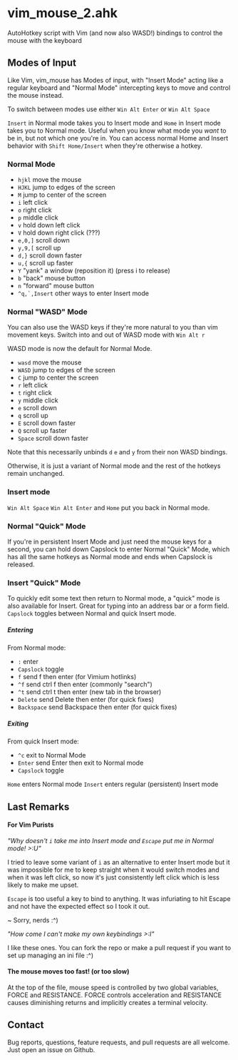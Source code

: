 # vim\_mouse\_2.ahk
AutoHotkey script with Vim (and now also WASD!) bindings to control the mouse with the keyboard

## Modes of Input
Like Vim, vim\_mouse has Modes of input, with "Insert Mode" acting like a regular keyboard
and "Normal Mode" intercepting keys to move and control the mouse instead.

To switch between modes use either `Win Alt Enter` or `Win Alt Space`

`Insert` in Normal mode takes you to Insert mode and `Home` in Insert mode takes you to
Normal mode. Useful when you know what mode you *want* to be in, but not which one you're in.
You can access normal Home and Insert behavior with `Shift Home/Insert` when they're otherwise a hotkey.

### Normal Mode

- `hjkl` move the mouse
- `HJKL` jump to edges of the screen
- `M` jump to center of the screen
- `i` left click
- `o` right click
- `p` middle click
- `v` hold down left click
- `V` hold down right click (???)
- `e,0,]` scroll down
- `y,9,[` scroll up
- `d,}` scroll down faster
- `u,{` scroll up faster
- `Y` "yank" a window (reposition it) (press i to release)
- `b` "back" mouse button
- `n` "forward" mouse button
- ``^q,`,Insert`` other ways to enter Insert mode

### Normal "WASD" Mode

You can also use the WASD keys if they're more natural to you than vim movement keys. Switch into
and out of WASD mode with `Win Alt r`

WASD mode is now the default for Normal Mode.

- `wasd` move the mouse
- `WASD` jump to edges of the screen
- `C` jump to center the screen
- `r` left click
- `t` right click
- `y` middle click
- `e` scroll down
- `q` scroll up
- `E` scroll down faster
- `Q` scroll up faster
- `Space` scroll down faster

Note that this necessarily unbinds `d` `e` and `y` from their non WASD bindings.

Otherwise, it is just a variant of Normal mode and the rest of the hotkeys remain unchanged.

### Insert mode

`Win Alt Space` `Win Alt Enter` and `Home` put you back in Normal mode.

### Normal "Quick" Mode
If you're in persistent Insert Mode and just need the mouse keys for a second, you can hold
down Capslock to enter Normal "Quick" Mode, which has all the same hotkeys as Normal mode and
ends when Capslock is released.

### Insert "Quick" Mode
To quickly edit some text then return to Normal mode, a "quick" mode is also available for Insert.
Great for typing into an address bar or a form field. `Capslock` toggles between Normal and quick
Insert mode.

##### Entering
From Normal mode:
- `:` enter
- `Capslock` toggle
- `f` send f then enter (for Vimium hotlinks)
- `^f` send ctrl f then enter (commonly "search")
- `^t` send ctrl t then enter (new tab in the browser)
- `Delete` send Delete then enter (for quick fixes)
- `Backspace` send Backspace then enter (for quick fixes)

##### Exiting
From quick Insert mode:
- `^c` exit to Normal Mode
- `Enter` send Enter then exit to Normal mode
- `Capslock` toggle

`Home` enters Normal mode
`Insert` enters regular (persistent) Insert mode

## Last Remarks

#### For Vim Purists
_"Why doesn't `i` take me into Insert mode and `Escape` put me in Normal mode! >:U"_

I tried to leave some variant of `i` as an alternative to enter Insert mode but it was impossible
for me to keep straight when it would switch modes and when it was left click, so now it's just
consistently left click which is less likely to make me upset.

`Escape` is too useful a key to bind to anything.  It was infuriating to hit Escape and not have
the expected effect so I took it out.

~ Sorry, nerds :^)

_"How come I can't make my own keybindings >:I"_

I like these ones. You can fork the repo or make a pull request if you want to set up managing an ini file :^)

#### The mouse moves too fast! (or too slow)

At the top of the file, mouse speed is controlled by two global variables, FORCE and RESISTANCE.
FORCE controls acceleration and RESISTANCE causes diminishing returns and implicitly creates a
terminal velocity.

## Contact

Bug reports, questions, feature requests, and pull requests are all welcome.
Just open an issue on Github.
